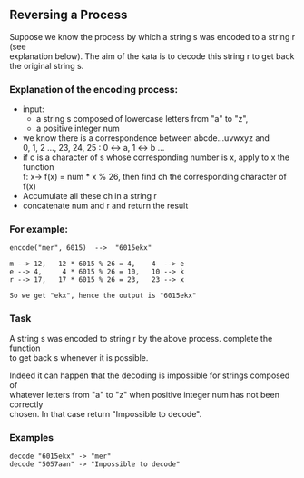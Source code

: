 ## Reversing a Process

Suppose we know the process by which a string s was encoded to a string r (see  
explanation below). The aim of the kata is to decode this string r to get back  
the original string s.

### Explanation of the encoding process:
* input:
    * a string s composed of lowercase letters from "a" to "z",  
    * a positive integer num
* we know there is a correspondence between abcde...uvwxyz and  
0, 1, 2 ..., 23, 24, 25 : 0 <-> a, 1 <-> b ...
* if c is a character of s whose corresponding number is x, apply to x the function  
f: x-> f(x) = num * x % 26, then find ch the corresponding character of f(x)
* Accumulate all these ch in a string r
* concatenate num and r and return the result

### For example:

    encode("mer", 6015)  -->  "6015ekx"
    
    m --> 12,   12 * 6015 % 26 = 4,    4  --> e
    e --> 4,     4 * 6015 % 26 = 10,   10 --> k
    r --> 17,   17 * 6015 % 26 = 23,   23 --> x
    
    So we get "ekx", hence the output is "6015ekx"

### Task

A string s was encoded to string r by the above process. complete the function  
to get back s whenever it is possible.

Indeed it can happen that the decoding is impossible for strings composed of  
whatever letters from "a" to "z" when positive integer num has not been correctly  
chosen. In that case return "Impossible to decode".

### Examples

    decode "6015ekx" -> "mer"
    decode "5057aan" -> "Impossible to decode"
